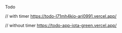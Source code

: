 Todo

// with timer
https://todo-l71mh4kio-ari0991.vercel.app/

// without timer
https://todo-app-iota-green.vercel.app/ 
